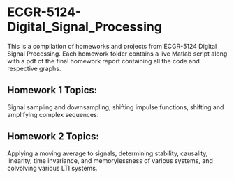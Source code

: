 # ECGR-5124-Digital_Signal_Processing
This is a compilation of homeworks and projects from ECGR-5124 Digital Signal Processing. Each homework folder contains a live Matlab script along with a pdf of the final homework report containing all the code and respective graphs.

## Homework 1 Topics:
Signal sampling and downsampling, shifting impulse functions, shifting and amplifying complex sequences. 

## Homework 2 Topics:
Applying a moving average to signals, determining stability, causality, linearity, time invariance, and memorylessness of various systems, and colvolving various LTI systems. 
